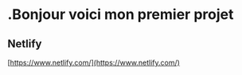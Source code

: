 # .Bonjour voici mon premier projet
## Netlify

[https://www.netlify.com/](https://www.netlify.com/)